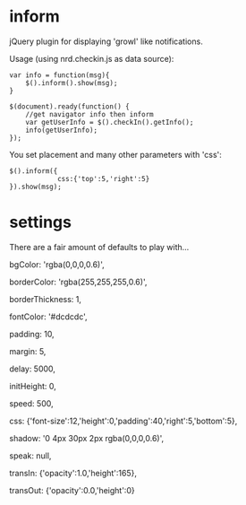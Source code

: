 inform
========
jQuery plugin for displaying 'growl' like notifications.

Usage (using nrd.checkin.js as data source):

    var info = function(msg){
		$().inform().show(msg);
	}

	$(document).ready(function() {
		//get navigator info then inform
		var getUserInfo = $().checkIn().getInfo();
		info(getUserInfo);
	});

You set placement and many other parameters with 'css':

    $().inform({
    			css:{'top':5,'right':5}
    }).show(msg);


settings
========
There are a fair amount of defaults to play with...
    
bgColor: 			'rgba(0,0,0,0.6)',

borderColor: 		'rgba(255,255,255,0.6)',

borderThickness: 	1,

fontColor: 			'#dcdcdc',

padding: 			10,

margin: 			5,

delay: 				5000,

initHeight: 		0,

speed: 				500,

css: 				{'font-size':12,'height':0,'padding':40,'right':5,'bottom':5},

shadow: 			'0 4px 30px 2px rgba(0,0,0,0.6)',

speak: 				null,

transIn: 			{'opacity':1.0,'height':165},

transOut: 			{'opacity':0.0,'height':0}